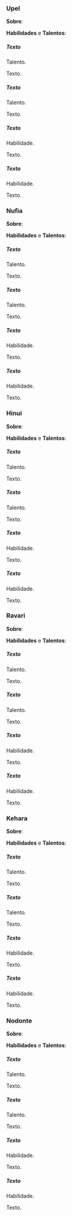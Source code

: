 ### Upel

**Sobre**: 

**Habilidades** e **Talentos**:

##### Texto

Talento.

Texto.

##### Texto

Talento.

Texto.

##### Texto

Habilidade.

Texto.

##### Texto

Habilidade.

Texto.

### Nufia

**Sobre**: 

**Habilidades** e **Talentos**:

##### Texto

Talento.

Texto.

##### Texto

Talento.

Texto.

##### Texto

Habilidade.

Texto.

##### Texto

Habilidade.

Texto.

### Hinui 

**Sobre**: 

**Habilidades** e **Talentos**:

##### Texto

Talento.

Texto.

##### Texto

Talento.

Texto.

##### Texto

Habilidade.

Texto.

##### Texto

Habilidade.

Texto.

### Ravari

**Sobre**: 

**Habilidades** e **Talentos**:

##### Texto

Talento.

Texto.

##### Texto

Talento.

Texto.

##### Texto

Habilidade.

Texto.

##### Texto

Habilidade.

Texto.

### Kehara

**Sobre**: 

**Habilidades** e **Talentos**:

##### Texto

Talento.

Texto.

##### Texto

Talento.

Texto.

##### Texto

Habilidade.

Texto.

##### Texto

Habilidade.

Texto.

### Nodonte

**Sobre**: 

**Habilidades** e **Talentos**:

##### Texto

Talento.

Texto.

##### Texto

Talento.

Texto.

##### Texto

Habilidade.

Texto.

##### Texto

Habilidade.

Texto.